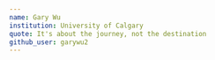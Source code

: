 ```yaml
---
name: Gary Wu
institution: University of Calgary
quote: It's about the journey, not the destination 
github_user: garywu2
---
```

